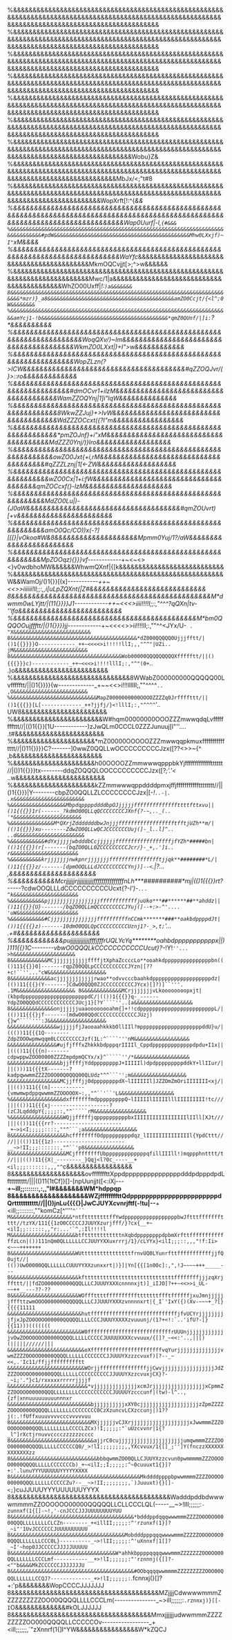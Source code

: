 %&&&&&&&&&&&&&&&&&&&&&&&&&&&&&&&&&&&&&&&&&&&&&&&&&&&&&&&&&&&&&&&&&&&&&&&&&&&&&&&&&&&&&&&&&&&&&&&&&&&&&&&&&&&&&&&&&&&&&&&&&&&&&&&&&&&&&&&&&&&&&&&&&&&&
%&&&&&&&&&&&&&&&&&&&&&&&&&&&&&&&&&&&&&&&&&&&&&&&&&&&&&&&&&&&&&&&&&&&&&&&&&&&&&&&&&&&&&&&&&&&&&&&&&&&&&&&&&&&&&&&&&&&&&&&&&&&&&&&&&&&&&&&&&&&&&&&&&&&&
%&&&&&&&&&&&&&&&&&&&&&&&&&&&&&&&&&&&&&&&&&&&&&&&&&&&&&&&&&&&&&&&&&&&&&&&&&&&&&&&&&&&&&&&&&&&&&&&&&&&&&&&&&&&&&&&&&&&&&&&&&&&&&&&&&&&&&&&&&&&&&&&&&&&&
%&&&&&&&&&&&&&&&&&&&&&&&&&&&&&&&&&&&&&&&&&&&&&&&&&&&&&&&&&&&&&&&&&&&&&&&&&&&&&&&&&&&&&&&&&&&&&&&&&&&&&&&&&&&&&&&&&&&&&&&&&&&&&&&&&&&&&&&&&&&&&&&&&&&&
%&&&&&&&&&&&&&&&&&&&&&&&&&&&&&&&&&&&&&&&&&&&&&&&&&&&&&&&&&&&&&&&&&&&&&&&&&&&&&&&&&&&&&&&&&&&&&&&&&&&&&&&&&&&&&&&&&&&&&&&&&&&&&&&&&&&&&&&&&&&&&&&&&&&&
%&&&&&&&&&&&&&&&&&&&&&&&&&&&&&&&&&&&&&&&&&&&&&&&&&&&&&&&&&&&&&&&&&&&&&&&&&&&&&&&&&&&&&&&&&&&&&&&&&&&&&&&&&&&&&&&&&&&&&&&&&&&&&&&&&&&&&&&&&&&&&&&&&&&&
%&&&&&&&&&&&&&&&&&&&&&&&&&&&&&&&&&&&&&&&&&&&&&&&&&&&&&&&&&&&&&&&&&&&&&&&&&&&&&&&&&&&&&&&&&&&&&&&&&&&&&&&&&&&&&&&&&&&&&&&&&&&&&&&&&&&&&&&&&&&&&Wobu}Z&
%&&&&&&&&&&&&&&&&&&&&&&&&&&&&&&&&&&&&&&&&&&&&&&&&&&&&&&&&&&&&&&&&&&&&&&&&&&&&&&&&&&&&&&&&&&&&&&&&&&&&&&&&&&&&&&&&&&&&&&&&&&&&&&&&&&&&&&&&&MbJx/<;"t#8
%&&&&&&&&&&&&&&&&&&&&&&&&&&&&&&&&&&&&&&&&&&&&&&&&&&&&&&&&&&&&&&&&&&&&&&&&&&&&&&&&&&&&&&&&&&&&&&&&&&&&&&&&&&&&&&&&&&&&&&&&&&&&&&&&&&&&&WopXrft[!:^{*&&
%&&&&&&&&&&&&&&&&&&&&&&&&&&&&&&&&&&&&&&&&&&&&&&&&&&&&&&&&&&&&&&&&&&&&&&&&&&&&&&&&&&&&&&&&&&&&&&&&&&&&&&&&&&&&&&&&&&&&&&&&&&&&&&&&&&Wap0Uurf|-l,`{#&&&
%&&&&&&&&&&&&&&&&&&&&&&&&&&&&&&&&&&&&&&&&&&&&&&&&&&&&&&&&&&&&&&&&&&&&&&&&&&&&&&&&#pdW&&&&&&&&&&&&&&&&&&&&&&&&&&&&&&&&&&&&&&&&&&&&Mhw0LXxjf)~I"`xM&&&&
%&&&&&&&&&&&&&&&&&&&&&&&&&&&&&&&&&&&&&&&&&&&&&&&&&&&&&&&&&&&&&&&&&&&&&&&&&&&&&WaYfc*&&&&&&&&&&&&&&&&&&&&&&&&&&&&&&&&&&&&&&&&&&&MkmOQCvjjt[>;^>w&&&&&&
%&&&&&&&&&&&&&&&&&&&&&&&&&&&&&&&&&&&&&&&&&&&&&&&&&&&&&&&&&&&&&&&&&&&&&&&&&&&Mwc/1|a&&&&&&&&&&&&&&&&&&&&&&&&&&&&&&&&&&&&&&&&&&WhZO00Uxff|_!:`)a&&&&&&&
8&&&&&&&&&&&&&&&&&&&&&&&&&&&&&&&&&&&&&&&&&&&&&&&&&&&&&&&&&&&&&&&&&&&&&&&&&*mzr)}_a8&&&&&&&&&&&&&&&&&&&&&&&&&&&&&&&&&&&&&&&&&amZO0Ccjt/{<l^;0W&&&&&&&&
%&&&&&&&&&&&&&&&&&&&&&&&&&&&&&&&&&&&&&&&&&&&&&&&&&&&&&&&&&&&&&&&&&&&&&&&amYcj1-!b&&&&&&&&&&&&&&&&&&&&&&&&&&&&&&&&&&&&&&&&&*qmZ0QUnf/|]i:`?*&&&&&&&&&&
%&&&&&&&&&&&&&&&&&&&&&&&&&&&&&&&&&&&&&&&&&&&&&&&&&&&&&&&&&&&&&&&&&&&&WoqQXv/}~Im&&&&&&&&&&&&&&&&&&&&&&&&&&&&&&&&&&&&&&&&WkmZO0LXxt|)+I">w&&&&&&&&&&&&
%&&&&&&&&&&&&&&&&&&&&&&&&&&&&&&&&&&&&&&&&&&&&&&&&&&&&&&&&&&&&&&&&&&WopZLzn(?>lCW&&&&&&&&&&&&&&&&&&&&&&&&&&&&&&&&&&&&&&&#qZZOQJvr/(}>::ro&&&&&&&&&&&&&
%&&&&&&&&&&&&&&&&&&&&&&&&&&&&&&&&&&&&&&&&&&&&&&&&&&&&&&&&&&&&&&&&&#dmOCvr1+ilzM&&&&&&&&&&&&&&&&&&&&&&&&&&&&&&&&&&&&&&WamZZOQYnj|1]i"lqW&&&&&&&&&&&&&&
%&&&&&&&&&&&&&&&&&&&&&&&&&&&&&&&&&&&&&&&&&&&&&&&&&&&&&&&&&&&&&&8WkwZZJuj}+>IvW&&&&&&&&&&&&&&&&&&&&&&&&&&&&&&&&&&&&&&WdZZZOCcxt({?I"m&&&&&&&&&&&&&&&&&
%&&&&&&&&&&&&&&&&&&&&&&&&&&&&&&&&&&&&&&&&&&&&&&&&&&&&&&&&&&&&&&*pmZOJnf}+i"xM&&&&&&&&&&&&&&&&&&&&&&&&&&&&&&&&&&&&&&MdZZZ0Ynj/)}_lro&&&&&&&&&&&&&&&&&&
%&&&&&&&&&&&&&&&&&&&&&&&&&&&&&&&&&&&&&&&&&&&&&&&&&&&&&&&&&&&&&owZO0Jxt{+i,rM&&&&&&&&&&&&&&&&&&&&&&&&&&&&&&&&&&&&&&#qZZZLznj|1[<-ZW&&&&&&&&&&&&&&&&&&&
%&&&&&&&&&&&&&&&&&&&&&&&&&&&&&&&&&&&&&&&&&&&&&&&&&&&&&&&&&&&&*wZO0Cx|1+i:fW&&&&&&&&&&&&&&&&&&&&&&&&&&&&&&&&&&&&&&*qmZOCcxf(}-lzM&&&&&&&&&&&&&&&&&&&&&
%&&&&&&&&&&&&&&&&&&&&&&&&&&&&&&&&&&&&&&&&&&&&&&&&&&&&&&&&&&&MdZO0Lu|)-{J0aW&&&&&&&&&&&&&&&&&&&&&&&&&&&&&&&&&&&&&#qmZOUvrt)[+v*&&&&&&&&&&&&&&&&&&&&&&&
%&&&&&&&&&&&&&&&&&&&&&&&&&&&&&&&&&&&&&&&&&&&&&&&&&&&&&&&&&&&amO0Qc/CO))x(-?][[[}|vOkoa*#W&8&&&&&&&&&&&&&&&&&&&&Mpmm0Yuj/1?/aW&&&&&&&&&&&&&&&&&&&&&&&&
%&&&&&&&&&&&&&&&&&&&&&&&&&&&&&&&&&&&&&&&&&&&&&&&&&&&&&&&&&&MpZOOqz){}}}vf-----------_-_+~<~<><}v0wdbhoMW&&&&&&WhwmQXnf|{[k&&&&&&&&&&&&&&&&&&&&&&&&&&&
%&&&&&&&&&&&&&&&&&&&&&&&&&&&&&&&&&&&&&&&&&&&&&&&&&&&&&&W&&WamOj/()1{}}[(x]-----------_++~<<>>iiiiii!ll;;:,,i[uLpZQXnt(|Z#&&&&&&&&&&&&&&&&&&&&&&&&&&&&
8&&&&&&&&&&&&&&&&&&&&&&&&&&&&&&&&&&&&&&&&&&&&&&&&M*dwmm0wLYjtt/|(11{}}}}J1------------++~<<<>iiii!!!!I;;:,"^^^?qQXn|tv-''lfa&&&&&&&&&&&&&&&&&&&&&&&&&
%&&&&&&&&&&&&&&&&&&&&&&&&&&&&&&&&&&&&&&&&&&&&M*bm0QQQOOujffftt/|()1{}}}}jj------------_+~<<<<>>ii!!!!lI;:,""^^<JYx/U-` .  "X&&&&&&&&&&&&&&&&&&&&&&&&&
8&&&&&&&&&&&&&&&&&&&&&&&&&&&&&&&&&&&&&&&&&*dZ000QQQQQ0Ujjjfftt/|()1{{}}}}O------------_++~<<<<>i!!!!!llI;,,"^^"|UZi..      jM&&&&&&&&&&&&&&&&&&&&&&&&
8&&&&&&&&&&&&&&&&&&&&&&&&&&&&&&&&&&&&Wob00000QQQQQQQQQXffffftt/||(){{{}}}c)------------_++~<<<>i!!!!lllI;:,"^"(0+`..      .)o&&&&&&&&&&&&&&&&&&&&&&&&
%&&&&&&&&&&&&&&&&&&&&&&&&&&&&&&8WWabZ000000000QQQQQ00Lvffffftt/||()1{}}}}{w-------------_+~~<<>i!!!llllII;,""^^^^`..       ,O&&&&&&&&&&&&&&&&&&&&&&&&
%&&&&&&&&&&&&&&&&&&&&&&&&&&&&MapZ0000000000OOOOZZZZq0Jrffffttt/||()1{{{}}[L[-------------_++?jjfj/}<!lllI;:,"^^^^`'..       UW8&&&&&&&&&&&&&&&&&&&&&&
%&&&&&&&&&&&&&&&&&&&&&&&W#hqm00000000OOOZZZmwwqdqLvffffffffttt//|(()1{{}}[1U------------)zJwQLm0CCCL0ZZZJunuuj[l"''....    .t#&&&&&&&&&&&&&&&&&&&&&&&
%&&&&&&&&&&&&&&&&&&&&&*mZ00000OOOOOZZZmwwqqpkmuxffffffffffftttt//|()11{}}}}C?-------]0wwZ0QQLLwOCCCCCCCCCJzx([??<>>~{^      ,b&&&&&&&&&&&&&&&&&&&&&&&
%&&&&&&&&&&&&&&&&&&&&&h00OOOOZZmmwwwqpppbkYjffffffffffffftttttt//|())1{{}}}tx--------ddqZOQQQLOOCCCCCCCCCJzx([?_;'.'<_     ..w&&&&&&&&&&&&&&&&&&&&&&&
%&&&&&&&&&&&&&&&&&&&&&kZZmmwwwqppddddpmxjffjffffffffffftttttttt//||()1{{}}}|Y--------cbpZO0QQLLZLCCCCCCCCJzx|[-_!`..-|.     .x&&&&&&&&&&&&&&&&&&&&&&&
%&&&&&&&&&&&&&&&&&&MbpdqppppddddbpOJjjjjjffffffffffffffttttfttxvu||()1{{{}}1r(------_?kdmO00QLLqQCCCCCCCCJXnf{?-~,.._(..     '*&&&&&&&&&&&&&&&&&&&&&&
%&&&&&&&&&&&&&&M*QXrjZdddddddbwJnjjjfffffffffffffffffftfftjUZh**m/|(()1{{}}}xu--------ZdwZO0QLLwQCJCCCCCCCUuj(]-_l..l]^..   ..d&&&&&&&&&&&&&&&&&&&&&&
%&&&&&&&&&&&#dYxjjjjjwbdddbCcjjjjjjffffffffffffffffffjfYZh*#####bn|(()1{{{}}(r[-------(bqZO0QLL0ZCCCCCCCCCJcr/}-_+,.']i..     r&&&&&&&&&&&&&&&&&&&&&&
%&&&&&&&&&&krjjjjjjjnwkpnrjjjjjjjfffffffffffffffftjjqk**########*L/|()11{{{}}z/-------[dpmOOQLLLdJCCCCCCCCCYnj)]--<`.|?...    ,*&&&&&&&&&&&&&&&&&&&&&
%&&&&&&&&&&McrjjjjjjrjjjjjjjjjjjfffffffffffffffnLh****##########*mj|(()1{{{}}rt?_-----?cdwOOQLLLdCCCCCCCCCCUcxt{?-_l')-`...   ^k&&&&&&&&&&&&&&&&&&&&&
%&&&&&&&&&&&pjjjjjjjjjjjjjjjjjffffffffffffjuUko***##******##**ahddz||()11{{}}{U}-------/bqZO0QLLmQCCCCCCCCCJYuj(]--+:>-^'.... 'uW&&&&&&&&&&&&&&&&&&&&
%&&&&&&&&&&&#CjjjjjjjjjjjjjjjffffffffffnCCmk*******###**oakbdppppdJt|())1{{{{}z)-------10dmO0QQLQpCCCCCCCCCCUznj1?-_>,t;`'... .+#&&&&&&&&&&&&&&&&&&&&
%&&&&&&&&&&&&pujjjjjjjjjjjjjfffjfffrUQLYcYq********oahbdpppppppppppx||))111{{}1C--------vbwO0QQQLkCCCCCCCCCCCUcut}?-_!Y!`''... >h&&&&&&&&&&&&&&&&&&&&
8&&&&&&&&&&&&MCjjjjjjjjjjjffffjtXphaZccccLo**ooahkdpppppppppppppppbn((()111{{}}0]-------rqpZ00QQLpCCCCCCCCCCCJYzn|[??+c!``''..."cW&&&&&&&&&&&&&&&&&&&
8&&&&&&&&&&&&&acjjjjjjjjjjjjrwao**odvvcccbaahkdpppppppppppppppppppdz|(())11{{{}(Y-------]CdwO0QQQ0ZJCCCCCCCCCCJYcx)[]?)]``'''. .1M&&&&&&&&&&&&&&&&&&&
8&&&&&&&&&&&&&MCrjjjjjjjvLkoooooooopxjt|(kbpdpppppppppppppppppppppdC/|(())1{{{}}q-_------YdpZO0QQQdCCCCCCCCCCCCJUcj1}[?Y````''..[a&&&&&&&&&&&&&&&&&&&
8&&&&&&&&&&&&&&onjjjjjjuaaoooooooahm{]+!!cdppppppppppppppppppppppppL/|(())11{{{}jf-------(mdwO00QQdCCCCCCCCCCCCCJUzj){}w^````''':J&&&&&&&&&&&&&&&&&&&
&&&&&&&&&&&&&&&&wjjjjjfjJaooaahkkkbOllIIl?mppppppppppppppppppppddU}u/|((())11{{{1Q--------ZdpZOOOwpmwqqm0LCCCCCCCCJzf(1L:^````'''nM&&&&&&&&&&&&&&&&&&
&&&&&&&&&&&&&&&&#ujfjfffxZhkkkbdpppqrIIIIl_Cppdpppppppppppppdpdu+I1x|||((()11{{{{n)-------cdpwppwZOO00000ZZZZmpdpmQCYx/x}^`````''/*&&&&&&&&&&&&&&&&&&
&&&&&&&&&&&&&&&&&bjjffffjYddppppppppJ+IIIIIl)dpdpppppppppddkY+llIIur/|||()))11{{{tX-------?kadpqwwmmZZZZOOO00Q0QQQ00QLUdz"^^```'';m&&&&&&&&&&&&&&&&&&
&&&&&&&&&&&&&&&&&MCjjfffjj0dppppppppdX~lIIIIIIl]JZZOmZmOriIIIIIII<xj/|||(())111{{(n]-----------{vmwmwpdppqwwmmZZOOOOOX~:,,"^``'``'L&&&&&&&&&&&&&&&&&&
%&&&&&&&&&&&&&&&&&dxfffffffmdpppppppppQ~lIIIIIlIIIIIlllIIIIIIIII!tc///|||(())11{{{xj-------------------?(zCJLqdddpY{;;;;::,"^`````rM&&&&&&&&&&&&&&&&&
%&&&&&&&&&&&&&&&&&WQjjfffffjqppppppppppbxIIIIIIIIIIIIIIIIIlIIll[XJt///|||(())11{{{rr?----------------------_+~>i<I;;;;;::::,""^```;a&&&&&&&&&&&&&&&&&
8&&&&&&&&&&&&&&&&&&hcffffffffOdpppppppppdqz_lIIIIIIIIIIIIIIl{YpdCttt////||(())11{{1z)-----------------------__~>!II;;;:::::::,"^``'p8&&&&&&&&&&&&&&&&
8&&&&&&&&&&&&&&&&&&MCjffffffffUbpppppppppppppqfillIIIll!)mqppphntttt/t//|||(())11{{X|_--------_}Qqj<l?0c_----__+<il;;;:::::::,,,"^`c&&&&&&&&&&&&&&&&&
8&&&&&&&&&&&&&&&&&&&ovfffffffttXppdpppppppppppppppdddpdpppdpdLfttttttttt/|||(()11{1tCf]}[]-[npUunjjt([<:iXj---__+~ilI;;:::::::,:,,"I#&&&&&&&WM*hdppqp
8&&&&&&&&&&&&&&&&&&&WZjffffffffttQdpppppppppppppppppppppppdQrttttttttttt//||())jnLu{{{{}|JwCJUYXcvnrjftf(-!tu|--__+<ilI;;::::::::,""komCz[^''''``^```
M&&&&&&&&&&&&&&&&&&&&*ntfttttttttffYwdpppppppppppppppppbwJftttffffffftttt//tzYX/111{{1zO0CCCCCJJUUYXzurjfff/}?cx{__+~<ilI;;::::::,,"r:...'`^,:Il!!!!l
M&&&&&&&&&&&&&&&&&&&&&btfttttttttttttnXqbdppppppppdpbmXrfttfffffffffffffzLcn|())111nQm0QLLLLLLCCJUUYYXXuxrrrj/1}/cLYYx}<ilI;;;::,,,"!f:Ii><~~~+++++++
8&&&&&&&&&&&&&&&&&&&&&WUttttttttttttttttfrnvUQ0LYunrfttfffffffffffjjfQ0ujt//|(())UwO0000QQLLLLLLCUUUYYXXzunxxrt|)}]|Yn[{{[1n0Oc]:,",!J~~~~+++_____---
8&&&&&&&&&&&&&&&&&&&&&&kftttttttttttttttttttttttttttttffffffffjjjzqXrjffttt/||fdZOO00000000QQQLLLCJUUUYXXXcnnnnxjt)]_iIJO]?++~<<>>i_UL-~~++__---??-??
8&&&&&&&&&&&&&&&&&&&&&&WOfffttttfffffffffftttttttffftffffffjxuJmnjjjjjjfffttzwmOOOO000000QQQQQLLLCJJUUUYXXXzvnnnnxrt|{_I`'IxY({)(Xv-~~~+_?[}{{{{11111
&&&&&&&&&&&&&&&&&&&&&&&&hutffffffffffffffffffffffffffffjfvUCYrjjjjjjjjjfjxJpZOOOOOO00000QQQQQLLLLCCCJUUUYXXXXzvuuunj/(1?+<!:`..'ifU?-[}{{11)))(((((((
&&&&&&&&&&&&&&&&&&&&&&&&W0fffffffffffffffffffffffffffrUUUnjjjjjjjjjjjjjvOwZOOOOOOOO0000QQQQLLLLLCCCCCJUUUUXXXXcvvuux/{[]?_~<<:'..,||[)(|||||//////|||
&&&&&&&&&&&&&&&&&&&&&&&&&oXfffffffffffffffffffffffvqYurjjjjjjjjjjjjjjvwmZZZZOOOOO0000QQQQLLLLLLCCCCCCCJJUUUYXzzzcvuxf)[?--_~<<,.'Ic11/ffjjffffffffftt
&&&&&&&&&&&&&&&&&&&&&&&&&WOrjjfffffffffffffffjjCwvjjjjjjjjjjjjjjjjjJdZZZZOOOOO000000QQQLLLLLLCCCCCCCCCCJJUUUYXzzcvuxjCX}?-_~i;'."}c1/rxxxxxrrrrrjjjjf
&&&&&&&&&&&&&&&&&&&&&&&&&&*vjjjjjjjjjjjjjjxcmJrjjjjjjjjjjjjjjjjjxCpmmZZZOOOOO00000QQQLLLLLLLLCCCCCCCCCCCJUUUUYzcccunf|(tw)-l^..,{zf|xnnuuuuuuuuunnnxr
&&&&&&&&&&&&&&&&&&&&&&&&&&&bjjjjjjjjjjxXY0cjjjjjjjjjjjjjjjjjjjzZpmZZZZZOOOO0000QQQQLLLLLLLLCCCCCCCC0CzXzuncvLCXzccunj|)1??j(:.!fUffxuuuvvvvcccvvvvvuu
8&&&&&&&&&&&&&&&&&&&&&&&&&&MXjjjjjjvCJXrjjjjjjjjjjjjjjjjjjjxJwwmmmZZZOOOOOO000QQQLLLLLLLLLCCCCLZCx)!I;;;;;:"`uUzcvvnr|1{?_l^]rXctjrnuvvcccczzzzzzcccc
8&&&&&&&&&&&&&&&&&&&&&&&&&&&ajjrC0cujjjjjjjjjjjjjjjjjjjjjumqwmmmZZZZOOO000000QQQQLLLLLCCCCCCQ0/_>!lI;;;;;;;;,,YXcvvux/1{[]_;'']Y(fnczzXXXXXXXXXXXXXzz
8&&&&&&&&&&&&&&&&&&&&&&&&&&&&bbbqwmmZOO0QLLCJUUYXzzcvun0pwmmmmmZZZOOOOO0000QQQQLLLLLCCCCCCCb)_+~<ilI;;I;;;;;:^~0cuuuxt1{}]?+:'.lunuYYYUUUUUUYYYYYXXXX
8&&&&&&&&&&&&&&&&&&&&&&&&&&&&&&&&&&&&&&&&&&MkddddppppbpwwmmmmZZZZOOOOO00000QQQLLLLLLCCCCCZu?--__~>!II;;;;;;;;,`)Juuuxt){}[]-<;``}cuJJUUUYYYUUUUUUYYYX
8&&&&&&&&&&&&&&&&&&&&&&&&&&&&&&&&&&&&&&&&&WadddpddbdwwwwmmmmZZOOOOOO00000QQQQQLLCLLCCCLQL(-----__~>!lII;;;;;;:`-zunnxf(1{[]-~!,'-cnJCCCJJJUUUUUUUUYUU
8&&&&&&&&&&&&&&&&&&&&&&&&&&&&&&&&&&&&&&&&*bdddppdqqqwwwmmmZZZZOOOOOO0000QQQLLLLLLLLCLCZn--------_+<illII;;;;;:^'rzunxf(1}]?_~i"'1UvJCCCCCCJUUUUUUUUUU
8&&&&&&&&&&&&&&&&&&&&&&&&&&&&&&&&&&&&&MobdddpppqqqwwwwmmmZZZZZOOOOOOO00QQQLLLLLLLCCC0L}----------_~>!lII;;;;;:^'uXnnxf|1[]?_~I'~hop0JJCCCCCJJJJJUUUUU
8&&&&&&&&&&&&&&&&&&&&&&&&&&&&&&&&&&W*ahhkbppppqqqqwwwmmmZZZZZZZOOOOO00QQLLLLLLLCCCLmf-----------__+>!lI;;;;;;:"'rznnnj({[]?-<""b&&&&MkZCCCCCCJJJJJJJU
8&&&&&&&&&&&&&&&&&&&&&&&&&&&&&&&&&&&&&&&&#OObqqqqwwmmmmZZZZZZZZZOOO00QQQLLLLLLLCCQJ?-------------_+>!lI;;;;;;:`.fcnnxj(}[]?+:'p&&&&&&&&WopCCCCJJJJJJJ
8&&&&&&&&&&&&&&&&&&&&&&&&&&&&&&&&&&&&&&MZjjjjCdwwwwmmmZZZZZZZZZZOO00QQQQLLLLCCCLm(---------------_~>ilI;;;;;;:`.rznnxj)}[[-I`O&&&&&&&&&&&&&#kOLJJJJJJ
8&&&&&&&&&&&&&&&&&&&&&&&&&&&&&&&&&&&&MmxjjjjjjudwwmmmZZZZZZZZZOO000QQQQLLCCCCCOv-----------------_+<ilI;;;;;;,`"zXnnrf(1{]I^YW&&&&&&&&&&&&&&&&W*kZQCJ

